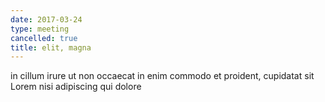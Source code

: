 ```yaml
---
date: 2017-03-24
type: meeting
cancelled: true
title: elit, magna
---
```

in cillum irure ut non occaecat in enim commodo et proident, cupidatat sit Lorem nisi adipiscing qui dolore